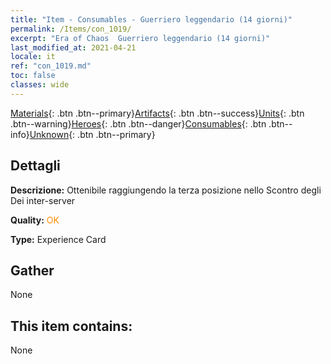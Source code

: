 ```yaml
---
title: "Item - Consumables - Guerriero leggendario (14 giorni)"
permalink: /Items/con_1019/
excerpt: "Era of Chaos  Guerriero leggendario (14 giorni)"
last_modified_at: 2021-04-21
locale: it
ref: "con_1019.md"
toc: false
classes: wide
---
```

 [Materials](/it/Items/){: .btn .btn--primary}[Artifacts](/it/Items/Artifacts/){: .btn .btn--success}[Units](/it/Items/Units/){: .btn .btn--warning}[Heroes](/it/Items/Heroes/){: .btn .btn--danger}[Consumables](/it/Items/Consumables/){: .btn .btn--info}[Unknown](/it/Items/Unknown/){: .btn .btn--primary}

## Dettagli
 **Descrizione:** Ottenibile raggiungendo la terza posizione nello Scontro degli Dei inter-server

 **Quality:** <span style="color: #FF8C00">OK</span>

 **Type:** Experience Card

## Gather

  None

## This item contains:

  None


